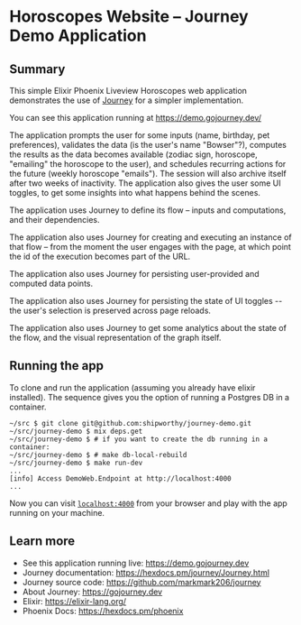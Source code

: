 # Horoscopes Website – Journey Demo Application

## Summary

This simple Elixir Phoenix Liveview Horoscopes web application demonstrates the use of [Journey](https://hex.pm/packages/journey) for a simpler implementation.

You can see this application running at https://demo.gojourney.dev/

The application prompts the user for some inputs (name, birthday, pet preferences), validates the data (is the user's name "Bowser"?), computes the results as the data becomes available (zodiac sign, horoscope, "emailing" the horoscope to the user), and schedules recurring actions for the future (weekly horoscope "emails"). The session will also archive itself after two weeks of inactivity. The application also gives the user some UI toggles, to get some insights into what happens behind the scenes.  

The application uses Journey to define its flow – inputs and computations, and their dependencies.

The application also uses Journey for creating and executing an instance of that flow – from the moment the user engages with the page, at which point the id of the execution becomes part of the URL. 

The application also uses Journey for persisting user-provided and computed data points.

The application also uses Journey for persisting the state of UI toggles -- the user's selection is preserved across page reloads. 

The application also uses Journey to get some analytics about the state of the flow, and the visual representation of the graph itself.


## Running the app

To clone and run the application (assuming you already have elixir installed). The sequence gives you the option of running a Postgres DB in a container.

```
~/src $ git clone git@github.com:shipworthy/journey-demo.git
~/src/journey-demo $ mix deps.get
~/src/journey-demo $ # if you want to create the db running in a container:
~/src/journey-demo $ # make db-local-rebuild
~/src/journey-demo $ make run-dev
...
[info] Access DemoWeb.Endpoint at http://localhost:4000
...
```

Now you can visit [`localhost:4000`](http://localhost:4000) from your browser and play with the app running on your machine.


## Learn more

  * See this application running live: https://demo.gojourney.dev
  * Journey documentation: https://hexdocs.pm/journey/Journey.html
  * Journey source code: https://github.com/markmark206/journey
  * About Journey: https://gojourney.dev
  * Elixir: https://elixir-lang.org/
  * Phoenix Docs: https://hexdocs.pm/phoenix
